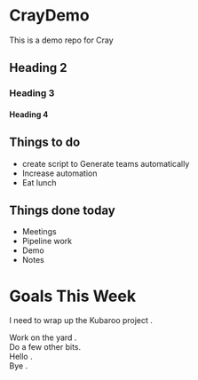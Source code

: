 # CrayDemo

This is a demo repo for Cray
## Heading 2 
### Heading 3
#### Heading 4




## Things to do
* create script to Generate teams automatically
* Increase automation
* Eat lunch

## Things done today
- Meetings
- Pipeline work
- Demo
- Notes


# Goals This Week
I need to wrap up the Kubaroo project .   

Work on the yard .   
Do a few other bits.  
Hello .   
Bye .   

